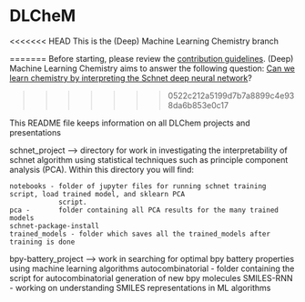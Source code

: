 # DLCheM

<<<<<<< HEAD
This is the (Deep) Machine Learning Chemistry branch
	
=======
Before starting, please review the [contribution guidelines](CONTRIBUTING.md). 
(Deep) Machine Learning Chemistry aims to answer the following question: [Can we learn chemistry by interpreting the Schnet deep neural network](DOCS.md)? 
>>>>>>> 0522c212a5199d7b7a8899c4e938da6b853e0c17


This README file keeps information on all DLChem projects and presentations

schnet_project --> directory for work in investigating the interpretability of schnet algorithm using statistical techniques such as principle component analysis (PCA). Within this directory you will find: 

	notebooks - folder of jupyter files for running schnet training script, load trained model, and sklearn PCA   
	            script.
	pca -       folder containing all PCA results for the many trained models 
	schnet-package-install 
	trained_models - folder which saves all the trained_models after training is done

bpy-battery_project --> work in searching for optimal bpy battery properties using machine learning algorithms
	autocombinatorial - folder containing the script for autocombinatorial generation of new bpy molecules 
	SMILES-RNN - working on understanding SMILES representations in ML algorithms
